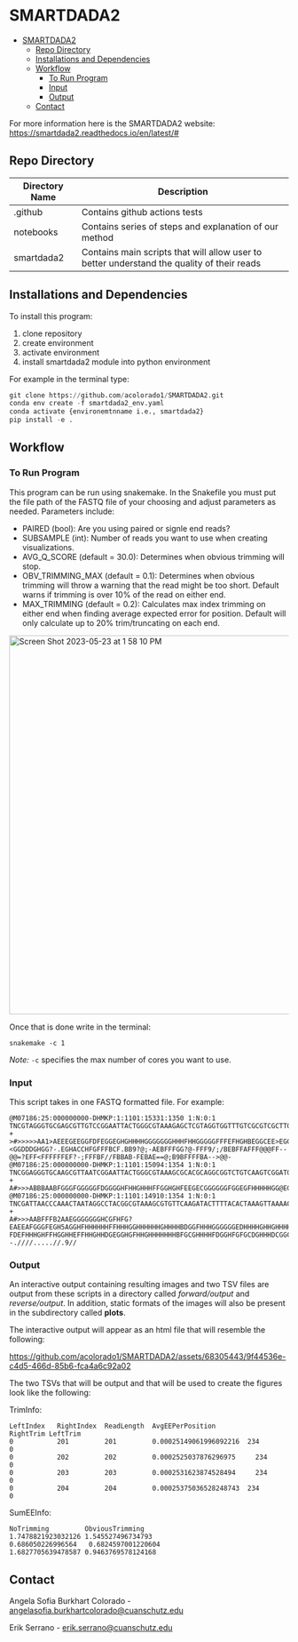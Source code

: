 # SMARTDADA2

- [SMARTDADA2](#smartdada2)
  - [Repo Directory](#repo-directory)
  - [Installations and Dependencies](#installations-and-dependencies)
  - [Workflow](#workflow)
    - [To Run Program](#to-run-program)
    - [Input](#input)
    - [Output](#output)
  - [Contact](#contact)

For more information here is the SMARTDADA2 website: https://smartdada2.readthedocs.io/en/latest/#

## Repo Directory

|Directory Name|Description|
|---------------|-----------|
|.github| Contains github actions tests|
|notebooks| Contains series of steps and explanation of our method|
|smartdada2| Contains main scripts that will allow user to better understand the quality of their reads|

## Installations and Dependencies

To install this program:

1. clone repository
2. create environment
3. activate environment
4. install smartdada2 module into python environment

For example in the terminal type:

```python
git clone https://github.com/acolorado1/SMARTDADA2.git
conda env create -f smartdada2_env.yaml
conda activate {environemtnname i.e., smartdada2}
pip install -e .
```

## Workflow

### To Run Program

This program can be run using snakemake. In the Snakefile you must put the file path of the FASTQ file of your choosing and adjust parameters as needed. Parameters include:

- PAIRED (bool): Are you using paired or signle end reads?
- SUBSAMPLE (int): Number of reads you want to use when creating visualizations.
- AVG_Q_SCORE (default = 30.0): Determines when obvious trimming will stop.
- OBV_TRIMMING_MAX (default = 0.1): Determines when obvious trimming will throw a warning that the read might be too short. Default warns if trimming is over 10% of the read on either end.
- MAX_TRIMMING (default = 0.2): Calculates max index trimming on either end when finding average expected error for position. Default will only calculate up to 20% trim/truncating on each end.

<img width="682" alt="Screen Shot 2023-05-23 at 1 58 10 PM" src="https://github.com/acolorado1/SMARTDADA2/assets/68305443/6ca259fb-35d6-4498-9828-65984619aff8">

Once that is done write in the terminal:

```
snakemake -c 1
```

*Note:* ```-c``` specifies the max number of cores you want to use.


### Input

This script takes in one FASTQ formatted file. For example:

```
@M07186:25:000000000-DHMKP:1:1101:15331:1350 1:N:0:1
TNCGTAGGGTGCGAGCGTTGTCCGGAATTACTGGGCGTAAAGAGCTCGTAGGTGGTTTGTCGCGTCGCTTGTGAAAGCCCGGGGCTTAACTCCGGGTCTGCAGGCGATACGGGCATAACTTGAGTGCTGTAGGGGAGACTGGAATTCCTGGTGTAGCGGTGGAATGCGCAGATATCAGGAGGAACACCGATGGCGAAGGCAGGTCTCTGGGCAGTAACTGACGCTGAGGAGCGAAAGCATGGGGAGCGAAC
+
>#>>>>>AA1>AEEEGEEGGFDFEGGEGHGHHHHGGGGGGGHHHFHHGGGGGFFFEFHGHBEGGCEE>EGGHHBBF1GGHGGGGGGHGHFHDHGGCBCGCGFH0EC/CGCGCGCGHEFCGHHGC=<GGDDDGHGG?-.EGHACCHFGFFFBCF.BB9?@;-AEBFFFGG?@-FFF9/;/BEBFFAFFF@@@FF--@@=?EFF<FFFFFFEF?-;FFFBF//FBBAB-FEBAE==@;B9BFFFFBA-->@@-
@M07186:25:000000000-DHMKP:1:1101:15094:1354 1:N:0:1
TNCGGAGGGTGCAAGCGTTAATCGGAATTACTGGGCGTAAAGCGCACGCAGGCGGTCTGTCAAGTCGGATGTGAAATCCCCGGGCTCAACCTGGGAACTGCATTCGAAACTGGCAGGCTAGAGTCTTGTAGAGGGGGGTAGAATTCCAGGTGTAGCGGTGAAATGCGTAGAGATCTGGAGGAATACCGGTGGCGAAGGCGGCCCCCTGGACAAAGACTGACGCTCAGGTGCGAAAGCGTGGGGAGCAAACA
+
A#>>>ABBBAABFGGGFGGGGGFDGGGGHFHHGHHHFFGGHGHFEEGECGGGGGGFGGEGFHHHHHGG@EGFGHFHHHHHGGGGGGHHFGHHHHGHHGHFHHHHHHHEE@GHHHHGGGHGHFGHHHHGHFHHHHGGGFFFFFFFFFFFFFFFFFFFFFFFFFFFFFFFFFFFFFFFFFFFFFFFFFFFFFFFFFFACDFAFFDAFFFFFFFFFFFFFFFFFFDDDDFFFFBFDDCFFFFFFFFFFFFFFFF
@M07186:25:000000000-DHMKP:1:1101:14910:1354 1:N:0:1
TNCGATTAACCCAAACTAATAGGCCTACGGCGTAAAGCGTGTTCAAGATACTTTTACACTAAAGTTAAAACTTAACTAAGCCGTAAAAAGCTACAGTTATCATAAAATAAACCACGAAAGTGACTTTATAATAATCTGACTACACGATAGCTAAGACCCAAACTGGGATTAGAAACCCCTGTAGTCCGGCTGGCTGACTATCTCGTATGCCGTCTTCTGCTTGAAAAAAAAAAAATAGACGTGCTAGGTAT
+
A#>>>AABFFFB2AAEGGGGGGGHCGFHFG?EAEEAFGGGFEGH5AGGHFHHHHHHFFHHHGGHHHHHHGHHHHBDGGFHHHGGGGGGEDHHHHGHHGHHHHHFGEFGGFFFFFEFGGEF?FDEFHHHGHFFHGGHHEFFHHGHHDGEGGHGFHHGHHHHHHHBFGCGHHHHFDGGHFGFGCDGHHHDCGGCCABEGGHHH0CGHGGG/FGGG@FFGGGGFEFFB0CFBB<-;--.////.....//.9//
```

### Output

An interactive output containing resulting images and two TSV files are output from these scripts in a directory called *forward/output* and *reverse/output*. In addition, static formats of the images will also be present in the subdirectory called **plots**.

The interactive output will appear as an html file that will resemble the following:

https://github.com/acolorado1/SMARTDADA2/assets/68305443/9f44536e-c4d5-466d-85b6-fca4a6c92a02

The two TSVs that will be output and that will be used to create the figures look like the following:

TrimInfo:

```
LeftIndex	RightIndex	ReadLength	AvgEEPerPosition	      RightTrim	LeftTrim
0	        201	        201	        0.00025149061996092216	234	      0
0	        202	        202	        0.0002525037876296975	  234	      0
0	        203	        203	        0.0002531623874528494	  234	      0
0	        204	        204	        0.00025375036528248743	234	      0
```

SumEEInfo:

```
NoTrimming         ObviousTrimming
1.7478821923032126 1.545527496734793
0.686050226996564   0.6824597001220604
1.6827705639478587 0.9463769578124168
```

## Contact

Angela Sofia Burkhart Colorado - angelasofia.burkhartcolorado@cuanschutz.edu

Erik Serrano - erik.serrano@cuanschutz.edu
